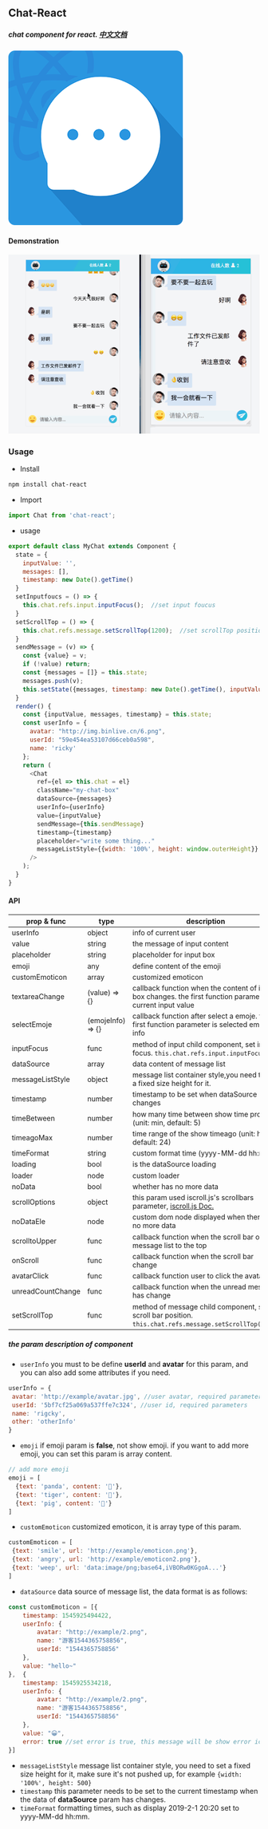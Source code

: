## Chat-React
##### chat component for react.  [中文文档](https://github.com/Hzy0913/chat-react/blob/master/README_zh.md "中文文档")
![chat-react](https://raw.githubusercontent.com/Hzy0913/hanlibrary/master/chat-react-350.png "chat-react")
#### Demonstration
![chat-react](https://raw.githubusercontent.com/Hzy0913/hanlibrary/master/chat-react.gif "chat-react")
### Usage

 - Install

```bash
npm install chat-react
```
 - Import

```js
import Chat from 'chat-react';
```

 - usage

```js
export default class MyChat extends Component {
  state = {
    inputValue: '',
    messages: [],
    timestamp: new Date().getTime()
  }
  setInputfoucs = () => {
    this.chat.refs.input.inputFocus();  //set input foucus
  }
  setScrollTop = () => {
    this.chat.refs.message.setScrollTop(1200);  //set scrollTop position
  }
  sendMessage = (v) => {
    const {value} = v;
    if (!value) return;
    const {messages = []} = this.state;
    messages.push(v);
    this.setState({messages, timestamp: new Date().getTime(), inputValue: ''});
  }
  render() {
    const {inputValue, messages, timestamp} = this.state;
    const userInfo = {
      avatar: "http://img.binlive.cn/6.png",
      userId: "59e454ea53107d66ceb0a598",
      name: 'ricky'
    };
    return (
      <Chat
        ref={el => this.chat = el}
        className="my-chat-box"
        dataSource={messages}
        userInfo={userInfo}
        value={inputValue}
        sendMessage={this.sendMessage}
        timestamp={timestamp}
        placeholder="write some thing..."
        messageListStyle={{width: '100%', height: window.outerHeight}}
      />
    );
  }
}
```
#### API
| prop & func  | type  | description   |
| ------------ | ------------ | ------------ |
| userInfo  | object  | info of current user  |
|  value | string  | the message of input content     |
|  placeholder | string  |  placeholder for input box      |
|  emoji | any  |   define content of the emoji     |
|  customEmoticon | array  |  customized emoticon      |
|  textareaChange | (value) => {}  |   callback function when the content of input box changes. the first function parameter is current input value      |
|  selectEmoje | (emojeInfo) => {}   |   callback function after select a emoje. the first function parameter is selected emoje info          |
|  inputFocus | func  |  method of input child component, set input focus. `this.chat.refs.input.inputFocus()`          |
|  dataSource | array  |  data content of message list      |
|  messageListStyle | object  | message list container style,you need to set a fixed size  height for it.     |
|  timestamp | number  |    timestamp to be set when dataSource changes     |
|  timeBetween | number  |   how many time between show time prompts (unit: min, default: 5)    |
|  timeagoMax | number  |   time range of the show timeago  (unit: hour, default: 24)    |
|   timeFormat  | string  |  custom format time (yyyy-MM-dd hh:mm)    |
|  loading | bool  |  is the dataSource loading   |
|  loader | node  |  custom loader      |
|  noData | bool  |  whether has no more data      |
|  scrollOptions | object  |   this param used iscroll.js's scrollbars parameter, [iscroll.js Doc.](https://github.com/cubiq/iscroll#scrollbars "Doc")      |
|  noDataEle | node  |  custom dom node displayed when there is no more data      |
|  scrolltoUpper | func  |   callback function when the scroll bar of message list to the top     |
|  onScroll | func  |   callback function when the  scroll bar change    |
|  avatarClick | func  |   callback function user to click the avatar     |
|  unreadCountChange | func  |   callback function when the unread message has change     |
|  setScrollTop | func  |  method of message child component, set scroll bar position. `this.chat.refs.message.setScrollTop(1200)`        |
##### the param description of component
 - `userInfo` you must to be define **userId** and **avatar** for this param, and you can also add some attributes if you need.
 ```javascript
userInfo = {
  avatar: 'http://example/avatar.jpg', //user avatar, required parameters
  userId: '5bf7cf25a069a537ffe7c324', //user id, required parameters
  name: 'rigcky',
  other: 'otherInfo'
}
```
 - `emoji` if emoji param is **false**,  not show emoji. if you want to add more emoji, you can set this param is array content.
```javascript
// add more emoji
emoji = [
  {text: 'panda', content: '🐼'},
  {text: 'tiger', content: '🐯'},
  {text: 'pig', content: '🐷'}
]
```
 - `customEmoticon` customized emoticon, it is array type of this param.
 ```javascript
customEmoticon = [
  {text: 'smile', url: 'http://example/emoticon.png'},
  {text: 'angry', url: 'http://example/emoticon2.png'},
  {text: 'weep', url: 'data:image/png;base64,iVBORw0KGgoA...'}
]
```
 - `dataSource` data source of message list, the data format is as follows:
```javascript
const customEmoticon = [{
    timestamp: 1545925494422,
    userInfo: {
        avatar: "http://example/2.png",
        name: "游客1544365758856",
        userId: "1544365758856"
    },
    value: "hello~"
},  {
    timestamp: 1545925534218,
    userInfo: {
        avatar: "http://example/2.png",
        name: "游客1544365758856",
        userId: "1544365758856"
    },
    value: "😀",
    error: true //set error is true, this message will be show error icon
}]
```
 - `messageListStyle` message list container style, you need to set a fixed size height for it, make sure it's not pushed up, for example `{width: '100%', height: 500}`
 - `timestamp`  this parameter needs to be set to the current timestamp when the data of **dataSource** param has changes.
 - `timeFormat` formatting times, such as display 2019-2-1 20:20 set to yyyy-MM-dd hh:mm.
